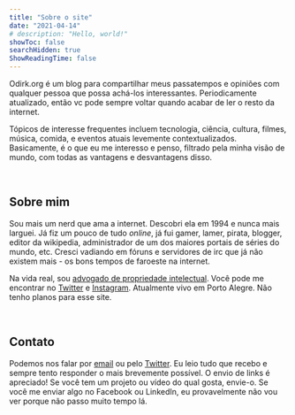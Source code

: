 ```yaml
---
title: "Sobre o site"
date: "2021-04-14"
# description: "Hello, world!"
showToc: false
searchHidden: true
ShowReadingTime: false
---
```


Odirk.org é um blog para compartilhar meus passatempos e opiniões com qualquer pessoa que possa achá-los interessantes. Periodicamente atualizado, então vc pode sempre voltar quando acabar de ler o resto da internet. 

Tópicos de interesse frequentes incluem tecnologia, ciência, cultura, filmes, música, comida, e eventos atuais levemente contextualizados. Basicamente, é o que eu me interesso e penso, filtrado pela minha visão de mundo, com todas as vantagens e desvantagens disso.

&nbsp;
&nbsp;

## Sobre mim

Sou mais um nerd que ama a internet. Descobri ela em 1994 e nunca mais larguei. Já fiz um pouco de tudo *online*, já fui gamer, lamer, pirata, blogger, editor da wikipedia, administrador de um dos maiores portais de séries do mundo, etc. Cresci vadiando em fóruns e servidores de irc que já não existem mais - os bons tempos de faroeste na internet.

Na vida real, sou [advogado de propriedade intelectual](https://gabrielduro.com.br). Você pode me encontrar no [Twitter](https://twitter.com/odirk) e [Instagram](https://instagram.com/odirk). Atualmente vivo em Porto Alegre. Não tenho planos para esse site.

&nbsp;
&nbsp;

## Contato

Podemos nos falar por [email](mailto:www@odirk.org) ou pelo [Twitter](https://twitter.org/odirk). Eu leio tudo que recebo e sempre tento responder o mais brevemente possível. O envio de links é apreciado! Se você tem um projeto ou vídeo do qual gosta, envie-o. Se você me enviar algo no Facebook ou LinkedIn, eu provavelmente não vou ver porque não passo muito tempo lá.